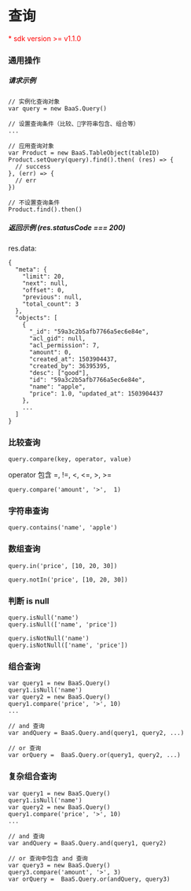 # 查询

<p style='color:red'>* sdk version >= v1.1.0</p>

### 通用操作

##### 请求示例

```
// 实例化查询对象
var query = new BaaS.Query()

// 设置查询条件（比较、字符串包含、组合等）
...

// 应用查询对象
var Product = new BaaS.TableObject(tableID)
Product.setQuery(query).find().then( (res) => {
  // success
}, (err) => {
  // err
})

// 不设置查询条件
Product.find().then()
```

##### 返回示例 (res.statusCode === 200)

res.data:
```
{
  "meta": {
    "limit": 20,
    "next": null,
    "offset": 0,
    "previous": null,
    "total_count": 3
  },
  "objects": [
    {
      "_id": "59a3c2b5afb7766a5ec6e84e",
      "acl_gid": null,
      "acl_permission": 7,
      "amount": 0,
      "created_at": 1503904437,
      "created_by": 36395395,
      "desc": ["good"],
      "id": "59a3c2b5afb7766a5ec6e84e",
      "name": "apple",
      "price": 1.0, "updated_at": 1503904437
    },
    ...
  ]
}
```


### 比较查询

`query.compare(key, operator, value)`

operator 包含 =, !=, <, <=, >, >=

```
query.compare('amount', '>',  1)
```


### 字符串查询

```
query.contains('name', 'apple')
```


### 数组查询

```
query.in('price', [10, 20, 30])

query.notIn('price', [10, 20, 30])
```

### 判断 is null

```
query.isNull('name')
query.isNull(['name', 'price'])

query.isNotNull('name')
query.isNotNull(['name', 'price'])
```

### 组合查询
```
var query1 = new BaaS.Query()
query1.isNull('name')
var query2 = new BaaS.Query()
query1.compare('price', '>', 10)
...

// and 查询
var andQuery = BaaS.Query.and(query1, query2, ...)

// or 查询
var orQuery =  BaaS.Query.or(query1, query2, ...)
```


### 复杂组合查询
```
var query1 = new BaaS.Query()
query1.isNull('name')
var query2 = new BaaS.Query()
query1.compare('price', '>', 10)
...

// and 查询
var andQuery = BaaS.Query.and(query1, query2)

// or 查询中包含 and 查询
var query3 = new BaaS.Query()
query3.compare('amount', '>', 3)
var orQuery =  BaaS.Query.or(andQuery, query3)
```
